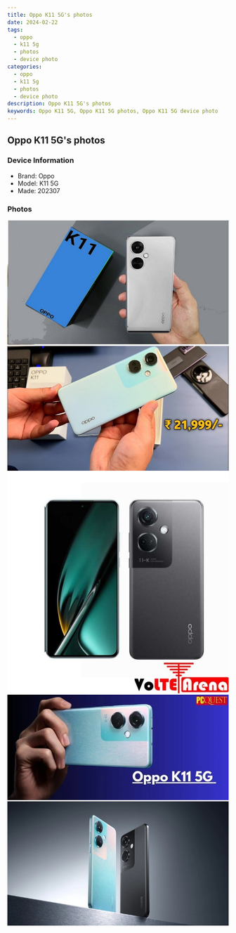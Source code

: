 ```yaml
---
title: Oppo K11 5G's photos
date: 2024-02-22
tags: 
  - oppo
  - k11 5g
  - photos
  - device photo
categories: 
  - oppo
  - k11 5g
  - photos
  - device photo
description: Oppo K11 5G's photos
keywords: Oppo K11 5G, Oppo K11 5G photos, Oppo K11 5G device photo
---
```


## Oppo K11 5G's photos

### Device Information

- Brand: Oppo
- Model: K11 5G
- Made: 202307

### Photos

![/images/best-assets/devices/oppo/oppo-k11-5g/1.jpg](/images/best-assets/devices/oppo/oppo-k11-5g/1.jpg)
![/images/best-assets/devices/oppo/oppo-k11-5g/2.jpg](/images/best-assets/devices/oppo/oppo-k11-5g/2.jpg)
![/images/best-assets/devices/oppo/oppo-k11-5g/3.jpg](/images/best-assets/devices/oppo/oppo-k11-5g/3.jpg)
![/images/best-assets/devices/oppo/oppo-k11-5g/4.jpg](/images/best-assets/devices/oppo/oppo-k11-5g/4.jpg)
![/images/best-assets/devices/oppo/oppo-k11-5g/5.jpg](/images/best-assets/devices/oppo/oppo-k11-5g/5.jpg)
